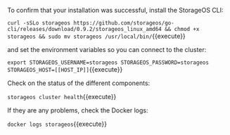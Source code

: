 To confirm that your installation was successful, install the StorageOS CLI:

`curl -sSLo storageos https://github.com/storageos/go-cli/releases/download/0.9.2/storageos_linux_amd64 && chmod +x storageos && sudo mv storageos /usr/local/bin/`{{execute}}

and set the environment variables so you can connect to the cluster:

`export STORAGEOS_USERNAME=storageos STORAGEOS_PASSWORD=storageos STORAGEOS_HOST=[[HOST_IP]]`{{execute}}

Check on the status of the different components:

`storageos cluster health`{{execute}}

If they are any problems, check the Docker logs:

`docker logs storageos`{{execute}}
